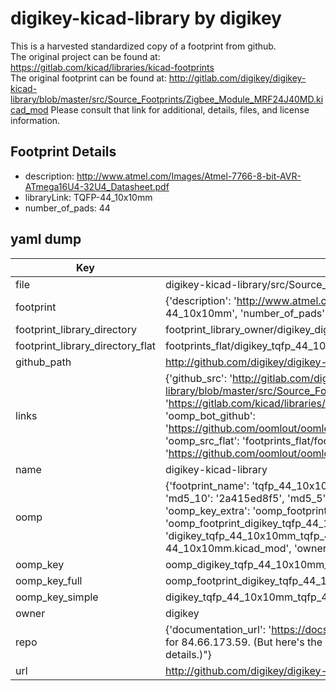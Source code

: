 # digikey-kicad-library by digikey  
This is a harvested standardized copy of a footprint from github.  
The original project can be found at:  
https://gitlab.com/kicad/libraries/kicad-footprints  
The original footprint can be found at:
http://gitlab.com/digikey/digikey-kicad-library/blob/master/src/Source_Footprints/Zigbee_Module_MRF24J40MD.kicad_mod
Please consult that link for additional, details, files, and license information.  
## Footprint Details
* description: http://www.atmel.com/Images/Atmel-7766-8-bit-AVR-ATmega16U4-32U4_Datasheet.pdf  
* libraryLink: TQFP-44_10x10mm  
* number_of_pads: 44  
## yaml dump  
| Key | Value |  
| --- | --- |  
| file | digikey-kicad-library/src/Source_Footprints/TQFP-44_10x10mm.kicad_mod |  
| footprint | {'description': 'http://www.atmel.com/Images/Atmel-7766-8-bit-AVR-ATmega16U4-32U4_Datasheet.pdf', 'libraryLink': 'TQFP-44_10x10mm', 'number_of_pads': 44} |  
| footprint_library_directory | footprint_library_owner/digikey_digikey-kicad-library |  
| footprint_library_directory_flat | footprints_flat/digikey_tqfp_44_10x10mm_tqfp_44_10x10mm/working |  
| github_path | http://github.com/digikey/digikey-kicad-library/blob/master/src/Source_Footprints/TQFP-44_10x10mm.kicad_mod |  
| links | {'github_src': 'http://gitlab.com/digikey/digikey-kicad-library/blob/master/src/Source_Footprints/Zigbee_Module_MRF24J40MD.kicad_mod', 'github_src_repo': 'https://gitlab.com/kicad/libraries/kicad-footprints', 'oomp_bot': 'footprints/digikey_tqfp_44_10x10mm_tqfp_44_10x10mm/working', 'oomp_bot_github': 'https://github.com/oomlout/oomlout_oomp_footprint_bot/tree/main/footprints/digikey_tqfp_44_10x10mm_tqfp_44_10x10mm/working', 'oomp_src_flat': 'footprints_flat/footprints_flat/digikey_tqfp_44_10x10mm_tqfp_44_10x10mm/working', 'oomp_src_flat_github': 'https://github.com/oomlout/oomlout_oomp_footprint_src/tree/main/footprints_flat/digikey_tqfp_44_10x10mm_tqfp_44_10x10mm/working'} |  
| name | digikey-kicad-library |  
| oomp | {'footprint_name': 'tqfp_44_10x10mm', 'library_name': 'tqfp_44_10x10mm_kicad_mod', 'md5': '2a415ed8f522d82a68f6c9c2f39e3a30', 'md5_10': '2a415ed8f5', 'md5_5': '2a415', 'md5_6': '2a415e', 'oomp_key': 'oomp_digikey_tqfp_44_10x10mm_tqfp_44_10x10mm', 'oomp_key_extra': 'oomp_footprint_digikey_tqfp_44_10x10mm_tqfp_44_10x10mm', 'oomp_key_full': 'oomp_footprint_digikey_tqfp_44_10x10mm_tqfp_44_10x10mm_2a415e', 'oomp_key_simple': 'digikey_tqfp_44_10x10mm_tqfp_44_10x10mm', 'original_filename': 'digikey-kicad-library/src/Source_Footprints/TQFP-44_10x10mm.kicad_mod', 'owner_name': 'digikey'} |  
| oomp_key | oomp_digikey_tqfp_44_10x10mm_tqfp_44_10x10mm |  
| oomp_key_full | oomp_footprint_digikey_tqfp_44_10x10mm_tqfp_44_10x10mm |  
| oomp_key_simple | digikey_tqfp_44_10x10mm_tqfp_44_10x10mm |  
| owner | digikey |  
| repo | {'documentation_url': 'https://docs.github.com/rest/overview/resources-in-the-rest-api#rate-limiting', 'message': "API rate limit exceeded for 84.66.173.59. (But here's the good news: Authenticated requests get a higher rate limit. Check out the documentation for more details.)"} |  
| url | http://github.com/digikey/digikey-kicad-library |  

